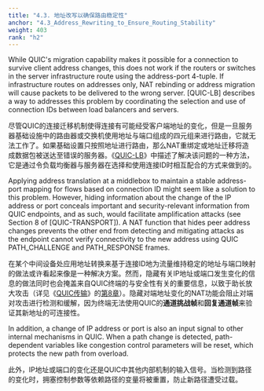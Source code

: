 ```yaml
---
title: "4.3. 地址改写以确保路由稳定性"
anchor: "4.3_Address_Rewriting_to_Ensure_Routing_Stability"
weight: 403
rank: "h2"
---
```


While QUIC's migration capability makes it possible for a connection to survive client address changes, this does not work if the routers or switches in the server infrastructure route using the address-port 4-tuple. If infrastructure routes on addresses only, NAT rebinding or address migration will cause packets to be delivered to the wrong server. [QUIC-LB] describes a way to addresses this problem by coordinating the selection and use of connection IDs between load balancers and servers.

尽管QUIC的连接迁移机制使得连接有可能经受客户端地址的变化，但是一旦服务器基础设施中的路由器或交换机使用地址与端口组成的四元组来进行路由，它就无法工作了。如果基础设置只按照地址进行路由，那么NAT重绑定或地址迁移将造成数据包被送达至错误的服务器。《[QUIC-LB]()》中描述了解决该问题的一种方法，它是通过令负载均衡器与服务器在选择和使用连接ID时相互配合的方式来做到的。

Applying address translation at a middlebox to maintain a stable address-port mapping for flows based on connection ID might seem like a solution to this problem. However, hiding information about the change of the IP address or port conceals important and security-relevant information from QUIC endpoints, and as such, would facilitate amplification attacks (see Section 8 of [QUIC-TRANSPORT]). A NAT function that hides peer address changes prevents the other end from detecting and mitigating attacks as the endpoint cannot verify connectivity to the new address using QUIC PATH_CHALLENGE and PATH_RESPONSE frames.

在某个中间设备处应用地址转换来基于连接ID地为流量维持稳定的地址与端口映射的做法或许看起来像是一种解决方案。然而，隐藏有关IP地址或端口发生变化的信息的做法同时也会掩盖来自QUIC终端的与安全性有关的重要信息，以致于助长放大攻击（详见《[QUIC传输]()》的[第8章]()）。隐藏对端地址变化的NAT功能会阻止对端对攻击进行检测和缓解，因为终端无法使用QUIC的**通道挑战帧**和**回复通道帧**来验证其新地址的可连接性。

In addition, a change of IP address or port is also an input signal to other internal mechanisms in QUIC. When a path change is detected, path-dependent variables like congestion control parameters will be reset, which protects the new path from overload.

此外，IP地址或端口的变化还是QUIC中其他内部机制的输入信号。当检测到路径的变化时，拥塞控制参数等依赖路径的变量将被重置，防止新路径遭受过载。
